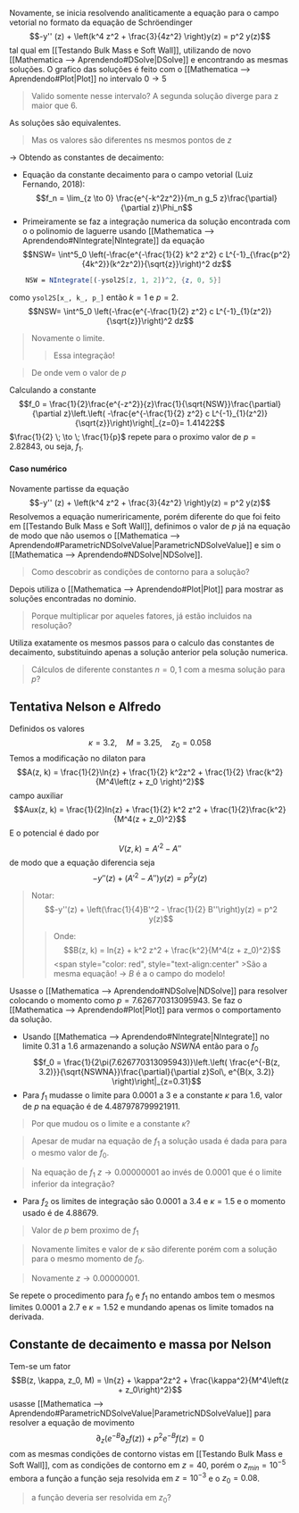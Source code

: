 Novamente, se inicia resolvendo analiticamente  a equação para o campo vetorial no formato da equação de Schröendinger $$-y'' (z) + \left(k^4 z^2 + \frac{3}{4z^2} \right)y(z) = p^2 y(z)$$ tal qual em   [[Testando Bulk Mass e Soft Wall]], utilizando de novo [[Mathematica ⟶ Aprendendo#DSolve|DSolve]] e encontrando as mesmas soluções. 
O grafico das soluções é feito com o [[Mathematica ⟶ Aprendendo#Plot|Plot]] no intervalo $0 \to 5$ 

> Valido somente nesse intervalo? A segunda solução diverge para z maior que $6$.

As soluções são equivalentes.
>Mas os valores são diferentes ns mesmos pontos de $z$ 

-> Obtendo as constantes de decaimento:
- Equação da constante  decaimento para o campo vetorial (Luiz Fernando, 2018):$$f_n = \lim_{z \to 0} \frac{e^{-k^2z^2}}{m_n g_5 z}\frac{\partial}{\partial z}\Phi_n$$
- Primeiramente se faz a integração numerica da solução encontrada com o o polinomio de laguerre usando [[Mathematica ⟶ Aprendendo#NIntegrate|NIntegrate]] da equação $$NSW= \int^5_0 \left(-\frac{e^{-\frac{1}{2} k^2 z^2} c L^{-1}_{\frac{p^2}{4k^2}}(k^2z^2)}{\sqrt{z}}\right)^2 dz$$
~~~mathematica
	NSW = NIntegrate[(-ysol2S[z, 1, 2])^2, {z, 0, 5}]
~~~
como `ysol2S[x_, k_, p_]` então $k=1$ e $p=2$.$$NSW= \int^5_0 \left(-\frac{e^{-\frac{1}{2}  z^2} c L^{-1}_{1}(z^2)}{\sqrt{z}}\right)^2 dz$$
>Novamente o limite.
>>Essa integração!

>De onde vem o valor de $p$

 Calculando a constante $$f_0 = \frac{1}{2}\frac{e^{-z^2}}{z}\frac{1}{\sqrt{NSW}}\frac{\partial}{\partial z}\left.\left( -\frac{e^{-\frac{1}{2}  z^2} c L^{-1}_{1}(z^2)}{\sqrt{z}}\right)\right|_{z=0}= 1.41422$$ $\frac{1}{2} \; \to \; \frac{1}{p}$ 
repete para o proximo valor de $p=2.82843$, ou seja, $f_1$.

#### Caso numérico

Novamente partisse da equação $$-y'' (z) + \left(k^4 z^2 + \frac{3}{4z^2} \right)y(z) = p^2 y(z)$$Resolvemos a equação numeriricamente, porém diferente do que foi feito em [[Testando Bulk Mass e Soft Wall]], definimos o valor  de $p$ já na equação de modo que não usemos o [[Mathematica ⟶ Aprendendo#ParametricNDSolveValue|ParametricNDSolveValue]] e sim o [[Mathematica ⟶ Aprendendo#NDSolve|NDSolve]].

>Como descobrir as condições de contorno para a solução?

Depois utiliza o [[Mathematica ⟶ Aprendendo#Plot|Plot]] para mostrar as soluções encontradas no dominio.

>Porque multiplicar por aqueles fatores, já estão incluidos na resolução? 

Utiliza exatamente os mesmos passos para o calculo das constantes de decaimento, substituindo apenas a solução anterior pela solução numerica.

>Cálculos de diferente constantes $n=0, 1$ com a mesma solução para $p$?

## Tentativa Nelson e Alfredo

Definidos os valores $$\kappa = 3.2, \quad M = 3.25, \quad z_0 = 0.058$$ Temos a modificação no dilaton para $$A(z, k) = \frac{1}{2}\ln{z} + \frac{1}{2} k^2z^2 + \frac{1}{2} \frac{k^2}{M^4\left(z + z_0 \right)^2}$$ campo auxiliar $$Aux(z, k) = \frac{1}{2}ln{z} + \frac{1}{2} k^2 z^2 + \frac{1}{2}\frac{k^2}{M^4(z + z_0)^2}$$ E o potencial é dado por  $$V(z, k) = A'^2 - A''$$ de modo que a equação diferencia seja $$-y''(z) + \left(A'^2 - A'' \right)y(z) = p^2 y(z)$$
>Notar:$$-y''(z) + \left(\frac{1}{4}B'^2 - \frac{1}{2} B''\right)y(z) = p^2 y(z)$$
>>Onde:$$B(z, k) = ln{z} +  k^2 z^2 + \frac{k^2}{M^4(z + z_0)^2}$$<span style="color: red", style="text-align:center" >São a mesma equação!</span>  -> $B$ é a o campo do modelo!

Usasse o [[Mathematica ⟶ Aprendendo#NDSolve|NDSolve]] para resolver colocando o momento como $p=7.626770313095943$. Se faz o [[Mathematica ⟶ Aprendendo#Plot|Plot]] para vermos o comportamento da solução.

- Usando [[Mathematica ⟶ Aprendendo#NIntegrate|NIntegrate]] no limite $0.31$ a $1.6$ armazenando  a solução $NSWNA$ então para o $f_0$ $$f_0 = \frac{1}{2\pi(7.626770313095943)}\left.\left( \frac{e^{-B(z, 3.2)}}{\sqrt{NSWNA}}\frac{\partial}{\partial z}Sol\, e^{B(x, 3.2)} \right)\right|_{z=0.31}$$
- Para $f_1$ mudasse o limite para $0.0001$ a $3$ e a constante $\kappa$ para $1.6$, valor de $p$ na equação é de $4.487978799921911$.
>Por que mudou os o limite e a constante  $\kappa$?

>Apesar de mudar na equação de $f_1$ a solução usada é dada para para o mesmo valor de $f_0$.

>Na equação de $f_1$ $z \to 0.00000001$ ao invés de $0.0001$ que é o limite inferior da integração?

- Para $f_2$ os limites de integração são $0.0001$ a $3.4$ e $\kappa =1.5$ e o momento usado é de $4.88679$.
>Valor de $p$ bem proximo de $f_1$

>Novamente limites e valor de $\kappa$ são diferente porém com a solução para o mesmo momento de $f_0$. 

>Novamente $z \to 0.00000001$.

Se repete o procedimento para $f_0$ e $f_1$ no entando ambos tem o mesmos limites $0.0001$ a $2.7$ e $\kappa=1.52$  e mundando apenas os limite tomados na derivada.


## Constante de decaimento e massa por Nelson 

Tem-se um fator $$B(z, \kappa, z_0, M) = \ln{z} + \kappa^2z^2 + \frac{\kappa^2}{M^4\left(z + z_0\right)^2}$$ usasse [[Mathematica ⟶ Aprendendo#ParametricNDSolveValue|ParametricNDSolveValue]] para resolver a equação de movimento $$\partial_z\left(e^{-B}\partial_z f(z)\right) + p^2e^{-B}f(z) =0$$ com as mesmas condições de contorno vistas em [[Testando Bulk Mass e Soft Wall]], com as condições de contorno em $z=40$, porém o $z_{min}=10^{-5}$ embora a função a função seja resolvida em $z=10^{-3}$  e o $z_0 = 0.08$.
> a função deveria ser resolvida em $z_0$?
